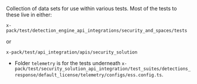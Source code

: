 Collection of data sets for use within various tests. Most of the tests to these live in either:

```
x-pack/test/detection_engine_api_integrations/security_and_spaces/tests
```

or

```
x-pack/test/api_integration/apis/security_solution
```

- Folder `telemetry` is for the tests underneath `x-pack/test/security_solution_api_integration/test_suites/detections_response/default_license/telemetry/configs/ess.config.ts`.
